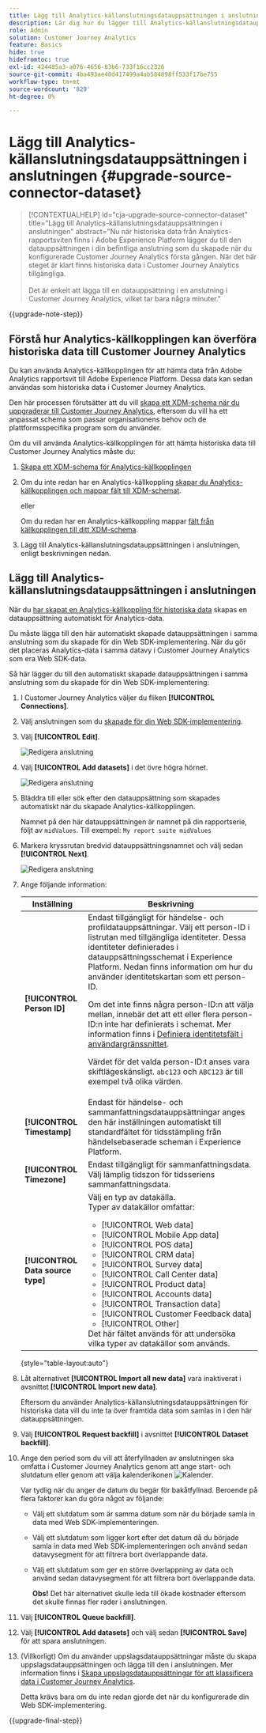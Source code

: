 ```yaml
---
title: Lägg till Analytics-källanslutningsdatauppsättningen i anslutningen
description: Lär dig hur du lägger till Analytics-källanslutningsdatauppsättningen i anslutningen
role: Admin
solution: Customer Journey Analytics
feature: Basics
hide: true
hidefromtoc: true
exl-id: 424485a3-a076-4656-83b6-733f16cc2326
source-git-commit: 4ba493ae40d417499a4ab584898ff533f17be755
workflow-type: tm+mt
source-wordcount: '829'
ht-degree: 0%

---
```


# Lägg till Analytics-källanslutningsdatauppsättningen i anslutningen {#upgrade-source-connector-dataset}

<!-- markdownlint-disable MD034 -->

>[!CONTEXTUALHELP]
>id="cja-upgrade-source-connector-dataset"
>title="Lägg till Analytics-källanslutningsdatauppsättningen i anslutningen"
>abstract="Nu när historiska data från Analytics-rapportsviten finns i Adobe Experience Platform lägger du till den datauppsättningen i din befintliga anslutning som du skapade när du konfigurerade Customer Journey Analytics första gången. När det här steget är klart finns historiska data i Customer Journey Analytics tillgängliga.<br><br>Det är enkelt att lägga till en datauppsättning i en anslutning i Customer Journey Analytics, vilket tar bara några minuter."

<!-- markdownlint-enable MD034 -->

{{upgrade-note-step}}

## Förstå hur Analytics-källkopplingen kan överföra historiska data till Customer Journey Analytics

Du kan använda Analytics-källkopplingen för att hämta data från Adobe Analytics rapportsvit till Adobe Experience Platform. Dessa data kan sedan användas som historiska data i Customer Journey Analytics.

Den här processen förutsätter att du vill [skapa ett XDM-schema när du uppgraderar till Customer Journey Analytics](/help/getting-started/cja-upgrade/cja-upgrade-schema-create.md), eftersom du vill ha ett anpassat schema som passar organisationens behov och de plattformsspecifika program som du använder.

Om du vill använda Analytics-källkopplingen för att hämta historiska data till Customer Journey Analytics måste du:

1. [Skapa ett XDM-schema för Analytics-källkopplingen](/help/getting-started/cja-upgrade/cja-upgrade-source-connector-schema.md)

1. Om du inte redan har en Analytics-källkoppling [skapar du Analytics-källkopplingen och mappar fält till XDM-schemat](/help/getting-started/cja-upgrade/cja-upgrade-source-connector.md).

   eller

   Om du redan har en Analytics-källkoppling mappar [fält från källkopplingen till ditt XDM-schema](/help/getting-started/cja-upgrade/cja-upgrade-from-source-connector.md).

1. Lägg till Analytics-källanslutningsdatauppsättningen i anslutningen, enligt beskrivningen nedan.

## Lägg till Analytics-källanslutningsdatauppsättningen i anslutningen

När du [har skapat en Analytics-källkoppling för historiska data](/help/getting-started/cja-upgrade/cja-upgrade-source-connector.md) skapas en datauppsättning automatiskt för Analytics-data.

Du måste lägga till den här automatiskt skapade datauppsättningen i samma anslutning som du skapade för din Web SDK-implementering. När du gör det placeras Analytics-data i samma datavy i Customer Journey Analytics som era Web SDK-data.

Så här lägger du till den automatiskt skapade datauppsättningen i samma anslutning som du skapade för din Web SDK-implementering:

1. I Customer Journey Analytics väljer du fliken **[!UICONTROL Connections]**.

1. Välj anslutningen som du [skapade för din Web SDK-implementering](/help/getting-started/cja-upgrade/cja-upgrade-connection.md).

1. Välj **[!UICONTROL Edit]**.

   ![Redigera anslutning](assets/connection-add-dataset.png)

1. Välj **[!UICONTROL Add datasets]** i det övre högra hörnet.

   ![Redigera anslutning](assets/connection-add-dateset2.png)

1. Bläddra till eller sök efter den datauppsättning som skapades automatiskt när du skapade Analytics-källkopplingen.

   Namnet på den här datauppsättningen är namnet på din rapportserie, följt av `midValues`. Till exempel: `My report suite midValues`

1. Markera kryssrutan bredvid datauppsättningsnamnet och välj sedan **[!UICONTROL Next]**.

   ![Redigera anslutning](assets/connection-add-dataset3.png)

1. Ange följande information:

   <!-- Copied from help/connections/create-connection.md. Should we single source? -->

   | Inställning | Beskrivning |
   | --- | --- |
   | **[!UICONTROL Person ID]** | Endast tillgängligt för händelse- och profildatauppsättningar. Välj ett person-ID i listrutan med tillgängliga identiteter. Dessa identiteter definierades i datauppsättningsschemat i Experience Platform. Nedan finns information om hur du använder identitetskartan som ett person-ID.<p>Om det inte finns några person-ID:n att välja mellan, innebär det att ett eller flera person-ID:n inte har definierats i schemat. Mer information finns i [Definiera identitetsfält i användargränssnittet](https://experienceleague.adobe.com/en/docs/experience-platform/xdm/ui/fields/identity). <p>Värdet för det valda person-ID:t anses vara skiftlägeskänsligt. `abc123` och `ABC123` är till exempel två olika värden. |
   | **[!UICONTROL Timestamp]** | Endast för händelse- och sammanfattningsdatauppsättningar anges den här inställningen automatiskt till standardfältet för tidsstämpling från händelsebaserade scheman i Experience Platform. |
   | **[!UICONTROL Timezone]** | Endast tillgängligt för sammanfattningsdata. Välj lämplig tidszon för tidsseriens sammanfattningsdata. |
   | **[!UICONTROL Data source type]** | Välj en typ av datakälla. <br/>Typer av datakällor omfattar: <ul><li>[!UICONTROL Web data]</li><li>[!UICONTROL Mobile App data]</li><li>[!UICONTROL POS data]</li><li>[!UICONTROL CRM data]</li><li>[!UICONTROL Survey data]</li><li>[!UICONTROL Call Center data]</li><li>[!UICONTROL Product data]</li><li> [!UICONTROL Accounts data]</li><li> [!UICONTROL Transaction data]</li><li>[!UICONTROL Customer Feedback data]</li><li> [!UICONTROL Other]</li></ul>Det här fältet används för att undersöka vilka typer av datakällor som används. |

   {style="table-layout:auto"}

1. Låt alternativet **[!UICONTROL Import all new data]** vara inaktiverat i avsnittet **[!UICONTROL Import new data]**.

   Eftersom du använder Analytics-källanslutningsdatauppsättningen för historiska data vill du inte ta över framtida data som samlas in i den här datauppsättningen.

1. Välj **[!UICONTROL Request backfill]** i avsnittet **[!UICONTROL Dataset backfill]**.

1. Ange den period som du vill att återfyllnaden av anslutningen ska omfatta i Customer Journey Analytics genom att ange start- och slutdatum eller genom att välja kalenderikonen ![Kalender](https://spectrum.adobe.com/static/icons/workflow_18/Smock_Calendar_18_N.svg).

   Var tydlig när du anger de datum du begär för bakåtfyllnad. Beroende på flera faktorer kan du göra något av följande:

   * Välj ett slutdatum som är samma datum som när du började samla in data med Web SDK-implementeringen.

   * Välj ett slutdatum som ligger kort efter det datum då du började samla in data med Web SDK-implementeringen och använd sedan datavysegment för att filtrera bort överlappande data.

   * Välj ett slutdatum som ger en större överlappning av data och använd sedan datavysegment för att filtrera bort överlappande data.

     **Obs!** Det här alternativet skulle leda till ökade kostnader eftersom det skulle finnas fler rader i anslutningen.

   <!-- Include any of the following?  Make sure you're explicit as to the dates you request backfill to. You want to request it to the date that you start gathering data with your Web SDK implementation. Also possibly include segments for any overlapping date. So you could request everything and then use a segment to exclude data that you don't want. That way if you need to move up the date, then you could change the date in the filter. Downside would be that you might pay for double rows.  When they do that, they're going to see all schema fields from both their custom schema and their Analytics schema. So they'll need to be cognizant to select the right fields, and never select any Analytics fields, because they will be mapped as part of the source connector. Never select any Analytics field group fields because they'll be mapped.  -->

1. Välj **[!UICONTROL Queue backfill]**.

1. Välj **[!UICONTROL Add datasets]** och välj sedan **[!UICONTROL Save]** för att spara anslutningen.

1. (Villkorligt) Om du använder uppslagsdatauppsättningar måste du skapa uppslagsdatauppsättningen och lägga till den i anslutningen. Mer information finns i [Skapa uppslagsdatauppsättningar för att klassificera data i Customer Journey Analytics](/help/getting-started/cja-upgrade/cja-upgrade-dataset-lookup.md).

   Detta krävs bara om du inte redan gjorde det när du konfigurerade din Web SDK-implementering.

{{upgrade-final-step}}

